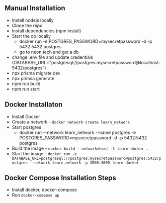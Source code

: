 ## Manual Installation
 - Install nodejs locally
 - Clone the repo
 - Install dependencies (npm install)
 - Start the db locally
    - docker run -e POSTGRES_PASSWORD=mysecretpassword -d -p 5432:5432 postgres
    - go to neon.tech and get a db
 - change .env file and update credentials (DATABASE_URL="postgresql://postgres:mysecretpassword@localhost:5432/postgres")
 - npx prisma migrate dev
 - npx primsa generate
 - npm run build
 - npm run start

## Docker Installaton
 - Install Docker
 - Create a network - `docker network create learn_network`
 - Start postgres
    - docker run --network learn_network --name postgres -e POSTGRES_PASSWORD=mysecretpassword -d -p 5432:5432 postgres
 - Build the image - `docker build --network=host -t learn-docker .`
 - Start the image - `docker run -e DATABASE_URL=postgresql://postgres:mysecretpassword@postgres:5432/postgres --network learn_network -p 3000:3000 learn-docker`


## Docker Compose Installation Steps
 - Install docker, docker-compose
 - Run `docker-compose up`